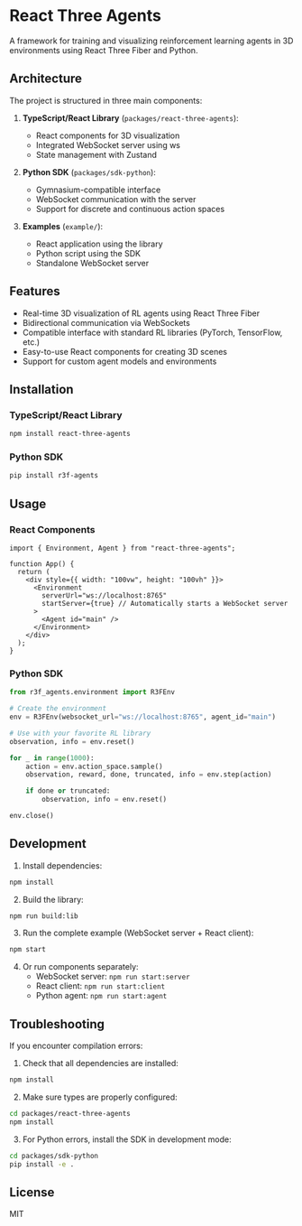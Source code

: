 # React Three Agents

A framework for training and visualizing reinforcement learning agents in 3D environments using React Three Fiber and Python.

## Architecture

The project is structured in three main components:

1. **TypeScript/React Library** (`packages/react-three-agents`):

   - React components for 3D visualization
   - Integrated WebSocket server using ws
   - State management with Zustand

2. **Python SDK** (`packages/sdk-python`):

   - Gymnasium-compatible interface
   - WebSocket communication with the server
   - Support for discrete and continuous action spaces

3. **Examples** (`example/`):
   - React application using the library
   - Python script using the SDK
   - Standalone WebSocket server

## Features

- Real-time 3D visualization of RL agents using React Three Fiber
- Bidirectional communication via WebSockets
- Compatible interface with standard RL libraries (PyTorch, TensorFlow, etc.)
- Easy-to-use React components for creating 3D scenes
- Support for custom agent models and environments

## Installation

### TypeScript/React Library

```bash
npm install react-three-agents
```

### Python SDK

```bash
pip install r3f-agents
```

## Usage

### React Components

```tsx
import { Environment, Agent } from "react-three-agents";

function App() {
  return (
    <div style={{ width: "100vw", height: "100vh" }}>
      <Environment
        serverUrl="ws://localhost:8765"
        startServer={true} // Automatically starts a WebSocket server
      >
        <Agent id="main" />
      </Environment>
    </div>
  );
}
```

### Python SDK

```python
from r3f_agents.environment import R3FEnv

# Create the environment
env = R3FEnv(websocket_url="ws://localhost:8765", agent_id="main")

# Use with your favorite RL library
observation, info = env.reset()

for _ in range(1000):
    action = env.action_space.sample()
    observation, reward, done, truncated, info = env.step(action)

    if done or truncated:
        observation, info = env.reset()

env.close()
```

## Development

1. Install dependencies:

```bash
npm install
```

2. Build the library:

```bash
npm run build:lib
```

3. Run the complete example (WebSocket server + React client):

```bash
npm start
```

4. Or run components separately:
   - WebSocket server: `npm run start:server`
   - React client: `npm run start:client`
   - Python agent: `npm run start:agent`

## Troubleshooting

If you encounter compilation errors:

1. Check that all dependencies are installed:

```bash
npm install
```

2. Make sure types are properly configured:

```bash
cd packages/react-three-agents
npm install
```

3. For Python errors, install the SDK in development mode:

```bash
cd packages/sdk-python
pip install -e .
```

## License

MIT

